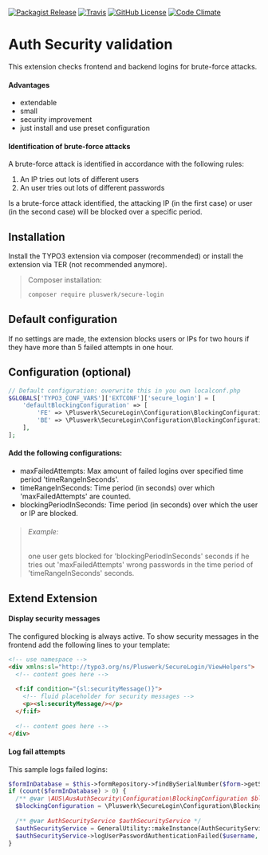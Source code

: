 [![Packagist Release](https://img.shields.io/packagist/v/pluswerk/secure-login.svg?style=flat-square)](https://packagist.org/packages/pluswerk/secure-login)
[![Travis](https://img.shields.io/travis/pluswerk/secure_login.svg?style=flat-square)](https://travis-ci.org/pluswerk/secure_login)
[![GitHub License](https://img.shields.io/github/license/pluswerk/secure_login.svg?style=flat-square)](https://github.com/pluswerk/secure_login/blob/master/LICENSE.txt)
[![Code Climate](https://img.shields.io/codeclimate/github/pluswerk/secure_login.svg?style=flat-square)](https://codeclimate.com/github/pluswerk/secure_login)

#  Auth Security validation
This extension checks frontend and backend logins for brute-force attacks. 

#### Advantages
* extendable 
* small
* security improvement
* just install and use preset configuration

#### Identification of brute-force attacks
A brute-force attack is identified in accordance with the following rules:
1. An IP tries out lots of different users
2. An user tries out lots of different passwords

Is a brute-force attack identified, the attacking IP (in the first case) or user (in the second case) will be blocked 
over a specific period.


## Installation
Install the TYPO3 extension via composer (recommended) or install the extension via TER (not recommended anymore).

> Composer installation:
>
> ```bash
> composer require pluswerk/secure-login
> ```


## Default configuration
If no settings are made, the extension blocks users or IPs for two hours if they have more than 5 failed attempts 
in one hour.


## Configuration (optional)

```php
// Default configuration: overwrite this in you own localconf.php
$GLOBALS['TYPO3_CONF_VARS']['EXTCONF']['secure_login'] = [
    'defaultBlockingConfiguration' => [
        'FE' => \Pluswerk\SecureLogin\Configuration\BlockingConfiguration::createConfig(),
        'BE' => \Pluswerk\SecureLogin\Configuration\BlockingConfiguration::createConfig(),
    ],
];
```

#### Add the following configurations:

* maxFailedAttempts: Max amount of failed logins over specified time period 'timeRangeInSeconds'.
* timeRangeInSeconds: Time period (in seconds) over which 'maxFailedAttempts' are counted.
* blockingPeriodInSeconds: Time period (in seconds) over which the user or IP are blocked.

> ###### Example:
> one user gets blocked for 'blockingPeriodInSeconds' seconds if he tries out 'maxFailedAttempts' wrong passwords 
> in the time period of 'timeRangeInSeconds' seconds.


## Extend Extension

#### Display security messages
The configured blocking is always active. To show security messages in the frontend add the following lines to your template:

```html 
<!-- use namespace -->
<div xmlns:sl="http://typo3.org/ns/Pluswerk/SecureLogin/ViewHelpers"> 
  <!-- content goes here -->
  
  <f:if condition="{sl:securityMessage()}">
    <!-- fluid placeholder for security messages -->
    <p><sl:securityMessage/></p>
  </f:if>
  
  <!-- content goes here -->
</div> 
```

#### Log fail attempts
This sample logs failed logins:

```php 
$formInDatabase = $this->formRepository->findBySerialNumber($form->getSerialNumber()); 
if (count($formInDatabase) > 0) { 
  /** @var \AUS\AusAuthSecurity\Configuration\BlockingConfiguration $blockingConfiguration */ 
  $blockingConfiguration = \Pluswerk\SecureLogin\Configuration\BlockingConfiguration::createConfig();
  
  /** @var AuthSecurityService $authSecurityService */
  $authSecurityService = GeneralUtility::makeInstance(AuthSecurityService::class);
  $authSecurityService->logUserPasswordAuthenticationFailed($username, $password);
} 
```
